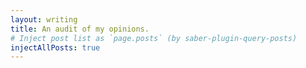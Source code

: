 ```yaml
---
layout: writing
title: An audit of my opinions.
# Inject post list as `page.posts` (by saber-plugin-query-posts)
injectAllPosts: true
---
```

